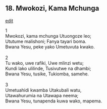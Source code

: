 ## 18. Mwokozi, Kama Mchunga
[edit](https://docs.google.com/document/d/1TqJnm10gW%2DqX3HR7NprOSbCyEDn9DdC8/edit?mode=html)



1\
Mwokozi, kama mchunga Utuongoze leo;\
Ututume malishoni; Fanya tayari boma.\
Bwana Yesu, peke yako Umetuvuta kwako.\
\
2\
Tu wako, uwe rafiki, Uwe mlinzi wetu;\
Kundi lako ulilinde, Tusivutwe na dhambi;\
Bwana Yesu, tusike, Tukiomba, samehe.\
\
3\
Umetuahidi kwamba Utakubali watu,\
Utawahurumia na Utawapa neema;\
Bwana Yesu, tunapenda kuwa wako, mapema.
